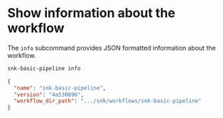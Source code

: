 # Show information about the workflow

The `info` subcommand provides JSON formatted information about the workflow.

```bash
snk-basic-pipeline info
```
```json
{
  "name": "snk-basic-pipeline",
  "version": "4a530896",
  "workflow_dir_path": ".../snk/workflows/snk-basic-pipeline"
}
```